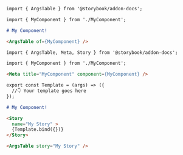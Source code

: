 ```md filename="MyComponent.stories.mdx" renderer="common" language="mdx" tabTitle="with-component"
import { ArgsTable } from '@storybook/addon-docs';

import { MyComponent } from './MyComponent';

# My Component!

<ArgsTable of={MyComponent} />
```
```md filename=" MyComponent.stories.mdx" renderer="common" language="mdx" tabTitle="with-story"
import { ArgsTable, Meta, Story } from '@storybook/addon-docs';

import { MyComponent } from './MyComponent';

<Meta title="MyComponent" component={MyComponent} />

export const Template = (args) => ({
  //👇 Your template goes here
});

# My Component!

<Story 
  name="My Story" >
  {Template.bind({})}
</Story>

<ArgsTable story="My Story" />
```
